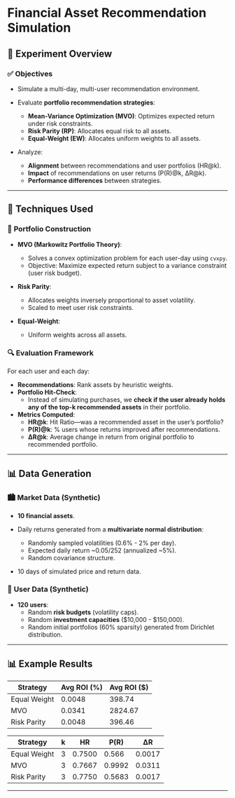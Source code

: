 # Financial Asset Recommendation Simulation


## 🧪 Experiment Overview

### ✅ **Objectives**

- Simulate a multi-day, multi-user recommendation environment.
- Evaluate **portfolio recommendation strategies**:
  - **Mean-Variance Optimization (MVO)**: Optimizes expected return under risk constraints.
  - **Risk Parity (RP)**: Allocates equal risk to all assets.
  - **Equal-Weight (EW)**: Allocates uniform weights to all assets.

- Analyze:
  - **Alignment** between recommendations and user portfolios (HR@k).
  - **Impact** of recommendations on user returns (P(R)@k, ΔR@k).
  - **Performance differences** between strategies.

---

## 🧠 Techniques Used

### 🏦 **Portfolio Construction**

- **MVO (Markowitz Portfolio Theory)**:
  - Solves a convex optimization problem for each user-day using `cvxpy`.
  - Objective: Maximize expected return subject to a variance constraint (user risk budget).

- **Risk Parity**:
  - Allocates weights inversely proportional to asset volatility.
  - Scaled to meet user risk constraints.

- **Equal-Weight**:
  - Uniform weights across all assets.

### 🔍 **Evaluation Framework**

For each user and each day:
- **Recommendations**: Rank assets by heuristic weights.
- **Portfolio Hit-Check**:
  - Instead of simulating purchases, we **check if the user already holds any of the top-k recommended assets** in their portfolio.
- **Metrics Computed**:
  - **HR@k**: Hit Ratio—was a recommended asset in the user’s portfolio?
  - **P(R)@k**: % users whose returns improved after recommendations.
  - **ΔR@k**: Average change in return from original portfolio to recommended portfolio.

---

## 📊 Data Generation

### 🏙️ **Market Data (Synthetic)**

- **10 financial assets**.
- Daily returns generated from a **multivariate normal distribution**:
  - Randomly sampled volatilities (0.6% - 2% per day).
  - Expected daily return ~0.05/252 (annualized ~5%).
  - Random covariance structure.

- 10 days of simulated price and return data.

### 👥 **User Data (Synthetic)**

- **120 users**:
  - Random **risk budgets** (volatility caps).
  - Random **investment capacities** ($10,000 - $150,000).
  - Random initial portfolios (60% sparsity) generated from Dirichlet distribution.

---

## 📊 Example Results

| Strategy      | Avg ROI (%) | Avg ROI ($)   |
|---------------|-------------|---------------|
| Equal Weight  | 0.0048      | 398.74        |
| MVO           | 0.0341      | 2824.67       |
| Risk Parity   | 0.0048      | 396.46        |

| Strategy      | k   | HR      | P(R)    | ΔR     |
|---------------|-----|----------|---------|--------|
| Equal Weight  | 3   | 0.7500   | 0.566   | 0.0017 |
| MVO           | 3   | 0.7667   | 0.9992  | 0.0311 |
| Risk Parity   | 3   | 0.7750   | 0.5683  | 0.0017 |

---

